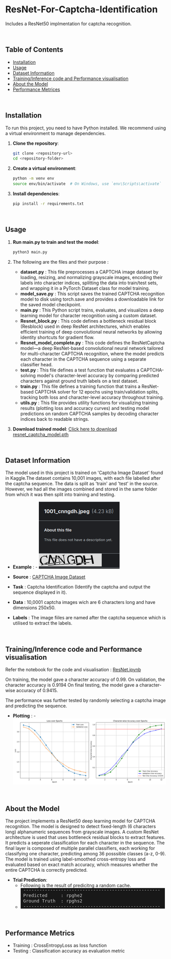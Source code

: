 # ResNet-For-Captcha-Identification
Includes a ResNet50 implmentation for captcha recognition.

<br>

## Table of Contents

- [Installation](#installation)
- [Usage](#usage)
- [Dataset Information](#dataset-information)
- [Training/Inference code and Performance visualisation](#traininginference-code-and-performance-visualisation)
- [About the Model](#about-the-model)
- [Performance Metrices](#performance-metrics)

<br>

## Installation

To run this project, you need to have Python installed. We recommend using a virtual environment to manage dependencies.

1. **Clone the repository**:
    ```sh
    git clone <repository-url>
    cd <repository-folder>
    ```

2. **Create a virtual environment**:
    ```sh
    python -m venv env
    source env/bin/activate  # On Windows, use `env\Scripts\activate`
    ```

3. **Install dependencies**:
    ```sh
    pip install -r requirements.txt
    ```

<br>

## Usage

1.  **Run main.py to train and test the model**:
    ```sh
    python3 main.py
    ```
2. The following are the files and their purpose :
   
    - **dataset.py** : This file preprocesses a CAPTCHA image dataset by loading, resizing, and normalizing grayscale images, encoding their labels into character indices, splitting the data into train/test sets, and wrapping it in a PyTorch Dataset class for model training.
    - **model_save.py** : This script saves the trained CAPTCHA recognition model to disk using torch.save and provides a downloadable link for the saved model checkpoint.
    - **main.py** : This Python script trains, evaluates, and visualizes a deep learning model for character recognition using a custom dataset.
    - **Resnet_block.py** : This code defines a bottleneck residual block (Resblock) used in deep ResNet architectures, which enables efficient training of deep convolutional neural networks by allowing identity shortcuts for gradient flow.
    - **Resnet_model_complete.py** : This code defines the ResNetCaptcha model—a deep ResNet-based convolutional neural network tailored for multi-character CAPTCHA recognition, where the model predicts each character in the CAPTCHA sequence using a separate classifier head.
    - **test.py** : This file defines a test function that evaluates a CAPTCHA-solving model's character-level accuracy by comparing predicted characters against ground truth labels on a test dataset.
    - **train.py** : This file defines a training function that trains a ResNet-based CAPTCHA solver for 12 epochs using train/validation splits, tracking both loss and character-level accuracy throughout training.
    - **utils.py** : This file provides utility functions for visualizing training results (plotting loss and accuracy curves) and testing model predictions on random CAPTCHA samples by decoding character indices back to readable strings.
      
4. **Download trained model**:
    [Click here to download resnet_captcha_model.pth](https://www.kaggle.com/models/souri008/resnet50-captcha-identification)


<br>

## Dataset Information
The model used in this project is trained on 'Captcha Image Dataset' found in Kaggle.The dataset contains 10,001 images, with each file labelled after the captcha sequence. The data is split as 'train' and 'test' in the source. However, we had all the images combined and stored in the same folder from which it was then split into training and testing.

- **Example** :
      - ![Input](images/data.png)

- **Source** : [CAPTCHA Image Dataset](https://www.kaggle.com/datasets/johnbergmann/captcha-image-dataset/data)
- **Task** : Captcha Identification (Identify the captcha and output the sequence displayed in it).
- **Data** : 10,0001 captcha images wich are 6 characters long and have dimensions 250x50.
- **Labels** : The image fiiles are named after the captcha sequence which is utilised to extract the labels.

<br>

## Training/Inference code and Performance visualisation

Refer the notebook for the code and visualisation : [ResNet.ipynb](ResNet.ipynb)

On training, the model gave a character accuracy of 0.99.
On validation, the character accuracy is 0.9194
On final testing, the model gave a character-wise accuracy of 0.9415.

The performance was further tested by randomly selecting a captcha image and predicting the sequence.

- **Plotting** :
      - ![Input](images/plot.png)

<br>

## About the Model
The project implements a ResNet50 deep learning model for CAPTCHA recognition. The model is designed to detect fixed-length (6 characters long) alphanumeric sequences from grayscale images. A custom ResNet architecture is used that uses bottleneck residual blocks to extract features. It predicts a seperate classification for each character in the sequence. The final layer is composed of multiple parallel classifiers, each working for classifying one character, predicting among 36 posssible classes (a-z, 0-9). The model is trained using label-smoothed cross-entropy loss and evaluated based on exact match accuracy, which measures whether the entire CAPTCHA is correctly predicted.

- **Trial Prediction**:
  - Following is the result of predicitng a random cache.
  - ![Input](images/predict.png)


<br>

## Performance Metrics
- Training : CrossEntropyLoss as loss function
- Testing  : Classification accuracy as evaluation metric
